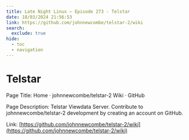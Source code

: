 ```yaml
---
title: Late Night Linux – Episode 273 - Telstar
date: 18/03/2024 21:56:53
link: https://github.com/johnnewcombe/telstar-2/wiki
search:
  exclude: true
hide:
  - toc
  - navigation
---
```


# Telstar

Page Title: Home · johnnewcombe/telstar-2 Wiki · GitHub

Page Description: Telstar Viewdata Server. Contribute to johnnewcombe/telstar-2 development by creating an account on GitHub. 

Link: [https://github.com/johnnewcombe/telstar-2/wiki](https://github.com/johnnewcombe/telstar-2/wiki)